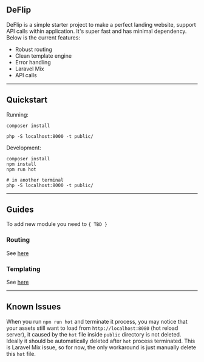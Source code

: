 ## DeFlip

DeFlip is a simple starter project to make a perfect landing website, support API calls within application. It's super fast and has minimal dependency. Below is the current features:

- Robust routing
- Clean template engine
- Error handling
- Laravel Mix
- API calls

---

## Quickstart

Running:

```
composer install

php -S localhost:8000 -t public/
```

Development:

```
composer install
npm install
npm run hot

# in another terminal
php -S localhost:8000 -t public/
```

---

## Guides

To add new module you need to `{ TBD }`

### Routing

See [here](http://route.thephpleague.com/)

### Templating

See [here](http://platesphp.com/)

---

## Known Issues

When you run `npm run hot` and terminate it process, you may notice that your assets still want to load from `http://localhost:8080` (hot reload server), it caused by the `hot` file inside `public` directory is not deleted. Ideally it should be automatically deleted after `hot` process terminated. This is Laravel Mix issue, so for now, the only workaround is just manually delete this `hot` file.
